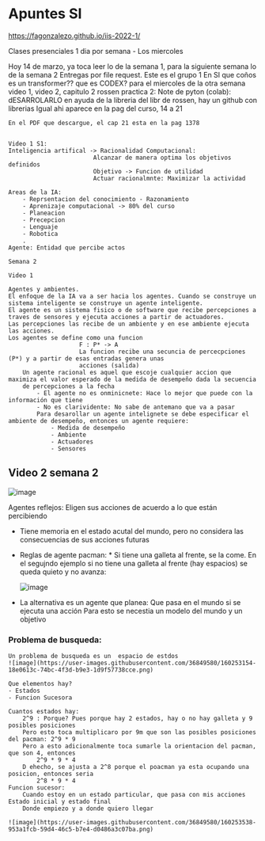 # Apuntes SI

https://fagonzalezo.github.io/iis-2022-1/

Clases presenciales 1 dia por semana - Los miercoles

Hoy 14 de marzo, ya toca leer lo de la semana 1, para la siguiente semana lo de la semana 2
Entregas por file request. Este es el grupo 1
En SI que coños es un transformer??
que es CODEX?
para el miercoles de la otra semana video 1, video 2, capitulo 2 rossen
	practica 2: Note de pyton (colab): dESARROLARLO en ayuda de la libreria del libr de rossen, hay un github con librerias
	Igual ahi aparece en la pag del curso, 14 a 21
	
	En el PDF que descargue, el cap 21 esta en la pag 1378
	
	
	Video 1 S1:
	Inteligencia artifical -> Racionalidad Computacional:
							Alcanzar de manera optima los objetivos definidos
							Objetivo -> Funcion de utilidad
							Actuar racionalmnte: Maximizar la actividad
	
	Areas de la IA:
		- Reprsentacion del conocimiento - Razonamiento
		- Aprenizaje computacional -> 80% del curso
		- Planeacion
		- Precepcion
		- Lenguaje
		- Robotica
		. 
	Agente: Entidad que percibe actos
		
	Semana 2
	
	Video 1
	
	Agentes y ambientes.
	El enfoque de la IA va a ser hacia los agentes. Cuando se construye un sistema inteligente se construye un agente inteligente.
	El agente es un sistema fisico o de software que recibe percepciones a traves de sensores y ejecuta acciones a partir de actuadores.
	Las percepciones las recibe de un ambiente y en ese ambiente ejecuta las acciones. 
	Los agentes se define como una funcion
						F : P* -> A
						La funcion recibe una secuncia de percecpciones (P*) y a partir de esas entradas genera unas 
						acciones (salida)
		Un agente racional es aquel que escoje cualquier accion que maximiza el valor esperado de la medida de desempeño dada la secuencia 
		de percepciones a la fecha
			- El agente no es onminicnete: Hace lo mejor que puede con la información que tiene
			- No es clarividente: No sabe de antemano que va a pasar
			Para desarollar un agente intelignete se debe especificar el ambiente de desempeño, entonces un agente requiere:
				- Medida de desempeño
				- Ambiente
				- Actuadores
				- Sensores

## Video 2 semana 2

![image](https://user-images.githubusercontent.com/36849580/160250293-61328ddf-9ece-4788-87d6-305b675f3a70.png)


Agentes reflejos: Eligen sus acciones de acuerdo a lo que están percibiendo

- Tiene memoria en el estado acutal del mundo, pero no considera las consecuencias de sus acciones futuras
- Reglas de agente pacman: * Si tiene una galleta al frente, se la come. En el segujndo ejemplo si no tiene una galleta al frente (hay espacios) se queda quieto y no avanza:
	
	![image](https://user-images.githubusercontent.com/36849580/160250758-3cce91bd-9f5e-4372-acf2-e39e88c5df39.png)

- La alternativa es un agente que planea: Que pasa en el mundo si se ejecuta una acción
	Para esto se necestia un modelo del mundo y un objetivo
	
### Problema de busqueda: 
	Un problema de busqueda es un  espacio de estdos
	![image](https://user-images.githubusercontent.com/36849580/160253154-18e0613c-74bc-4f3d-b9e3-1d9f57738cce.png)
	
	Que elementos hay?
	- Estados
	- Funcion Sucesora
	
	Cuantos estados hay:
		2^9 : Porque? Pues porque hay 2 estados, hay o no hay galleta y 9 posibles posiciones
		Pero esto toca multiplicaro por 9m que son las posibles posiciones del pacman: 2^9 * 9
		Pero a esto adicionalmente toca sumarle la orientacion del pacman, que son 4, entonces
			2^9 * 9 * 4
		D ehecho, se ajusta a 2^8 porque el poacman ya esta ocupando una posicion, entonces seria
			2^8 * 9 * 4
	Funcion sucesor:
		Cuando estoy en un estado particular, que pasa con mis acciones
	Estado inicial y estado final
		Donde empiezo y a donde quiero llegar
	
	![image](https://user-images.githubusercontent.com/36849580/160253538-953a1fcb-59d4-46c5-b7e4-d0486a3c07ba.png)

		
